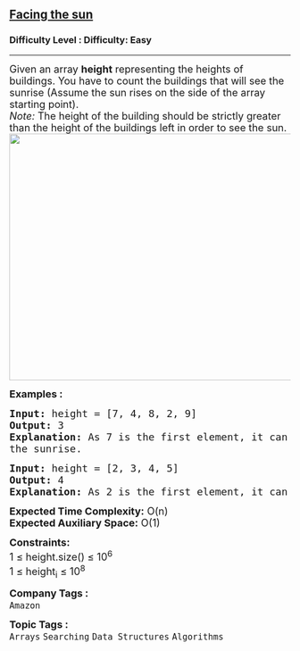 <h2><a href="https://www.geeksforgeeks.org/problems/facing-the-sun2126/1?page=1&company=Amazon,Google&sortBy=latest">Facing the sun</a></h2><h3>Difficulty Level : Difficulty: Easy</h3><hr><div class="problems_problem_content__Xm_eO"><p><span style="font-size: 18px;">Given an array <strong>height</strong> representing the heights of buildings. You have to count the buildings that will see the sunrise (Assume the sun rises on the side of the array starting point).<br><em>Note:</em> The height of the building should be strictly greater than the height of the buildings left in order to see the sun.</span><br><span style="font-size: 18px;"><img style="height: 442px; width: 617px;" src="https://contribute.geeksforgeeks.org/wp-content/uploads/Building.png" alt=""></span></p>
<p><span style="font-size: 18px;"><strong>Examples :</strong></span></p>
<pre><span style="font-size: 18px;"><strong>Input:</strong> height = [7, 4, 8, 2, 9]
<strong>Output:</strong> 3
<strong>Explanation:</strong> As 7 is the first element, it can see the sunrise. 4 can't see the sunrise as 7 is hiding it. 8 can see. 2 can't see the sunrise. 9 also can see<br>the sunrise.
</span></pre>
<pre><span style="font-size: 18px;"><strong>Input:</strong> height = [2, 3, 4, 5]
<strong>Output:</strong> 4
<strong>Explanation:</strong> As 2 is the first element, it can see the sunrise.  3 can see the sunrise as 2 is not hiding it. Same for 4 and 5, they also can see the sunrise.
</span></pre>
<p><span style="font-size: 18px;"><strong>Expected Time Complexity:</strong> O(n)<br><strong>Expected Auxiliary Space:</strong>&nbsp;O(1)</span></p>
<p><span style="font-size: 18px;"><strong>Constraints:</strong><br>1 ≤ height.size() ≤ 10<sup>6</sup><br>1 ≤ height<sub>i</sub> ≤ 10<sup>8</sup></span></p></div><p><span style=font-size:18px><strong>Company Tags : </strong><br><code>Amazon</code>&nbsp;<br><p><span style=font-size:18px><strong>Topic Tags : </strong><br><code>Arrays</code>&nbsp;<code>Searching</code>&nbsp;<code>Data Structures</code>&nbsp;<code>Algorithms</code>&nbsp;